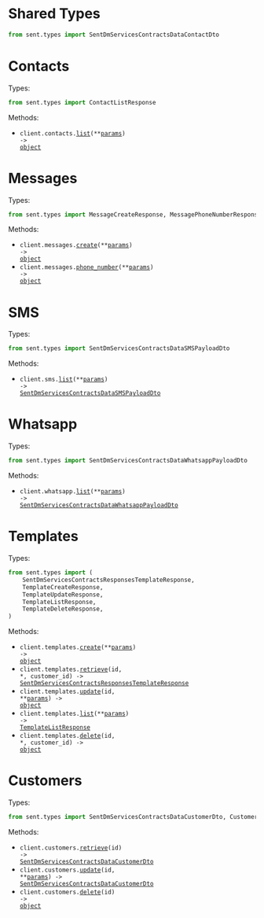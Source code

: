 # Shared Types

```python
from sent.types import SentDmServicesContractsDataContactDto
```

# Contacts

Types:

```python
from sent.types import ContactListResponse
```

Methods:

- <code title="get /contacts">client.contacts.<a href="./src/sent/resources/contacts.py">list</a>(\*\*<a href="src/sent/types/contact_list_params.py">params</a>) -> <a href="./src/sent/types/contact_list_response.py">object</a></code>

# Messages

Types:

```python
from sent.types import MessageCreateResponse, MessagePhoneNumberResponse
```

Methods:

- <code title="post /messages">client.messages.<a href="./src/sent/resources/messages.py">create</a>(\*\*<a href="src/sent/types/message_create_params.py">params</a>) -> <a href="./src/sent/types/message_create_response.py">object</a></code>
- <code title="post /messages/phone-number">client.messages.<a href="./src/sent/resources/messages.py">phone_number</a>(\*\*<a href="src/sent/types/message_phone_number_params.py">params</a>) -> <a href="./src/sent/types/message_phone_number_response.py">object</a></code>

# SMS

Types:

```python
from sent.types import SentDmServicesContractsDataSMSPayloadDto
```

Methods:

- <code title="get /sms">client.sms.<a href="./src/sent/resources/sms.py">list</a>(\*\*<a href="src/sent/types/sms_list_params.py">params</a>) -> <a href="./src/sent/types/sent_dm_services_contracts_data_sms_payload_dto.py">SentDmServicesContractsDataSMSPayloadDto</a></code>

# Whatsapp

Types:

```python
from sent.types import SentDmServicesContractsDataWhatsappPayloadDto
```

Methods:

- <code title="get /whatsapp">client.whatsapp.<a href="./src/sent/resources/whatsapp.py">list</a>(\*\*<a href="src/sent/types/whatsapp_list_params.py">params</a>) -> <a href="./src/sent/types/sent_dm_services_contracts_data_whatsapp_payload_dto.py">SentDmServicesContractsDataWhatsappPayloadDto</a></code>

# Templates

Types:

```python
from sent.types import (
    SentDmServicesContractsResponsesTemplateResponse,
    TemplateCreateResponse,
    TemplateUpdateResponse,
    TemplateListResponse,
    TemplateDeleteResponse,
)
```

Methods:

- <code title="post /templates">client.templates.<a href="./src/sent/resources/templates.py">create</a>(\*\*<a href="src/sent/types/template_create_params.py">params</a>) -> <a href="./src/sent/types/template_create_response.py">object</a></code>
- <code title="get /templates/{customerId}/{id}">client.templates.<a href="./src/sent/resources/templates.py">retrieve</a>(id, \*, customer_id) -> <a href="./src/sent/types/sent_dm_services_contracts_responses_template_response.py">SentDmServicesContractsResponsesTemplateResponse</a></code>
- <code title="put /templates/{id}">client.templates.<a href="./src/sent/resources/templates.py">update</a>(id, \*\*<a href="src/sent/types/template_update_params.py">params</a>) -> <a href="./src/sent/types/template_update_response.py">object</a></code>
- <code title="get /templates">client.templates.<a href="./src/sent/resources/templates.py">list</a>(\*\*<a href="src/sent/types/template_list_params.py">params</a>) -> <a href="./src/sent/types/template_list_response.py">TemplateListResponse</a></code>
- <code title="delete /templates/{customerId}/{id}">client.templates.<a href="./src/sent/resources/templates.py">delete</a>(id, \*, customer_id) -> <a href="./src/sent/types/template_delete_response.py">object</a></code>

# Customers

Types:

```python
from sent.types import SentDmServicesContractsDataCustomerDto, CustomerDeleteResponse
```

Methods:

- <code title="get /customers/{id}">client.customers.<a href="./src/sent/resources/customers.py">retrieve</a>(id) -> <a href="./src/sent/types/sent_dm_services_contracts_data_customer_dto.py">SentDmServicesContractsDataCustomerDto</a></code>
- <code title="put /customers/{id}">client.customers.<a href="./src/sent/resources/customers.py">update</a>(id, \*\*<a href="src/sent/types/customer_update_params.py">params</a>) -> <a href="./src/sent/types/sent_dm_services_contracts_data_customer_dto.py">SentDmServicesContractsDataCustomerDto</a></code>
- <code title="delete /customers/{id}">client.customers.<a href="./src/sent/resources/customers.py">delete</a>(id) -> <a href="./src/sent/types/customer_delete_response.py">object</a></code>
